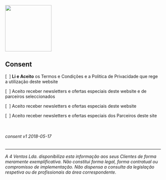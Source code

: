<img src="https://4v.pt/i/logo_4v.png" width="150">

## Consent

[  ] **Li e Aceito** os <a>Termos e Condições</a> e a <a>Politica de Privacidade</a> que rege a utilização deste website

[  ] Aceito receber newsletters e ofertas especiais deste website e de <a>parceiros seleccionados</a>

[  ] Aceito receber newsletters e ofertas especiais deste website

[  ] Aceito receber newsletters e ofertas especiais dos <a>Parceiros deste site</a>

 
###### consent v1 2018-05-17
---
*A 4 Ventos Lda. disponibiliza esta informação aos seus Clientes de forma meramente exemplificativa. Não constitui forma legal, forma contratual ou compromisso de implementação. Não dispensa a consulta da legislação respetiva ou de profissionais da área correspondente.*
